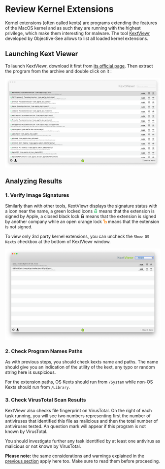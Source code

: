 # Review Kernel Extensions


Kernel extensions (often called kexts) are programs extending the features of the MacOS kernel and as such they are running with the highest privilege, which make them interesting for malware. The tool [KextViewr](https://objective-see.com/products/kextviewr.html) developed by Objective-See allows to list all loaded kernel extensions.


## Launching Kext Viewer


To launch KextViewr, download it first from [its official page](https://objective-see.com/products/kextviewr.html). Then extract the program from the archive and double click on it :


![](../.gitbook/assets/kextviewer1.png)


## Analyzing Results


### 1. Verify Image Signatures


Similarly than with other tools, KextViewr displays the signature status with a icon near the name, a green locked icons ![](../.gitbook/assets/signedApple.png) means that the extension is signed by Apple, a closed black lock ![](../.gitbook/assets/signed.png) means that the extension is signed by another company while an open orange lock ![](../.gitbook/assets/unsigned.png) means that the extension is not signed.


To view only 3rd party kernel extensions, you can uncheck the `Show OS Kexts` checkbox at the bottom of KextViewr window.


![](../.gitbook/assets/kextviewer2.png)


### 2. Check Program Names Paths


As with previous steps, you should check kexts name and paths. The name should give you an indication of the utility of the kext, any typo or random string here is suspicious.


For the extension paths, OS Kexts should run from `/System` while non-OS Kexts should run from `/Library`.


### 3. Check VirusTotal Scan Results


KextViewr also checks file fingerprint on VirusTotal. On the right of each task running, you will see two numbers representing first the number of antiviruses that identified this file as malicious and then the total number of antiviruses tested. An question mark will appear if this program is not known by VirusTotal.


You should investigate further any task identified by at least one antivirus as malicious or not known by VirusTotal.


**Please note:** the same considerations and warnings explained in the [previous section](autoruns.md) apply here too. Make sure to read them before proceeding.
